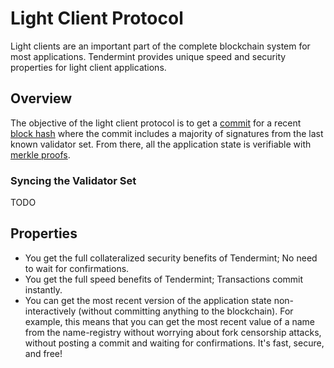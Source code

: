 # Light Client Protocol

Light clients are an important part of the complete blockchain system for most applications.  Tendermint provides unique speed and security properties for light client applications.

## Overview

The objective of the light client protocol is to get a [commit](Validators#committing-a-block) for a recent [block hash](Block-Structure#block-hash) where the commit includes a majority of signatures from the last known validator set.  From there, all the application state is verifiable with [merkle proofs](Merkle-Trees#iavl-tree).

### Syncing the Validator Set
TODO

## Properties

- You get the full collateralized security benefits of Tendermint;  No need to wait for confirmations.
- You get the full speed benefits of Tendermint;  Transactions commit instantly.
- You can get the most recent version of the application state non-interactively (without committing anything to the blockchain).  For example, this means that you can get the most recent value of a name from the name-registry without worrying about fork censorship attacks, without posting a commit and waiting for confirmations.  It's fast, secure, and free!
